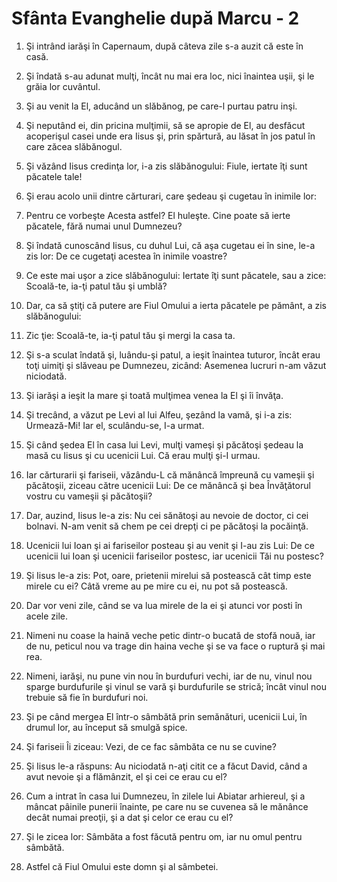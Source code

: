 # Sf&#226;nta Evanghelie dup&#259; Marcu - 2

1. Şi intrând iarăşi în Capernaum, după câteva zile s-a auzit că este în casă. 

2. Şi îndată s-au adunat mulţi, încât nu mai era loc, nici înaintea uşii, şi le grăia lor cuvântul. 

3. Şi au venit la El, aducând un slăbănog, pe care-l purtau patru inşi. 

4. Şi neputând ei, din pricina mulţimii, să se apropie de El, au desfăcut acoperişul casei unde era Iisus şi, prin spărtură, au lăsat în jos patul în care zăcea slăbănogul. 

5. Şi văzând Iisus credinţa lor, i-a zis slăbănogului: Fiule, iertate îţi sunt păcatele tale! 

6. Şi erau acolo unii dintre cărturari, care şedeau şi cugetau în inimile lor: 

7. Pentru ce vorbeşte Acesta astfel? El huleşte. Cine poate să ierte păcatele, fără numai unul Dumnezeu? 

8. Şi îndată cunoscând Iisus, cu duhul Lui, că aşa cugetau ei în sine, le-a zis lor: De ce cugetaţi acestea în inimile voastre? 

9. Ce este mai uşor a zice slăbănogului: Iertate îţi sunt păcatele, sau a zice: Scoală-te, ia-ţi patul tău şi umblă? 

10. Dar, ca să ştiţi că putere are Fiul Omului a ierta păcatele pe pământ, a zis slăbănogului: 

11. Zic ţie: Scoală-te, ia-ţi patul tău şi mergi la casa ta. 

12. Şi s-a sculat îndată şi, luându-şi patul, a ieşit înaintea tuturor, încât erau toţi uimiţi şi slăveau pe Dumnezeu, zicând: Asemenea lucruri n-am văzut niciodată. 

13. Şi iarăşi a ieşit la mare şi toată mulţimea venea la El şi îi învăţa. 

14. Şi trecând, a văzut pe Levi al lui Alfeu, şezând la vamă, şi i-a zis: Urmează-Mi! Iar el, sculându-se, I-a urmat. 

15. Şi când şedea El în casa lui Levi, mulţi vameşi şi păcătoşi şedeau la masă cu Iisus şi cu ucenicii Lui. Că erau mulţi şi-I urmau. 

16. Iar cărturarii şi fariseii, văzându-L că mănâncă împreună cu vameşii şi păcătoşii, ziceau către ucenicii Lui: De ce mănâncă şi bea Învăţătorul vostru cu vameşii şi păcătoşii? 

17. Dar, auzind, Iisus le-a zis: Nu cei sănătoşi au nevoie de doctor, ci cei bolnavi. N-am venit să chem pe cei drepţi ci pe păcătoşi la pocăinţă. 

18. Ucenicii lui Ioan şi ai fariseilor posteau şi au venit şi I-au zis Lui: De ce ucenicii lui Ioan şi ucenicii fariseilor postesc, iar ucenicii Tăi nu postesc? 

19. Şi Iisus le-a zis: Pot, oare, prietenii mirelui să postească cât timp este mirele cu ei? Câtă vreme au pe mire cu ei, nu pot să postească. 

20. Dar vor veni zile, când se va lua mirele de la ei şi atunci vor posti în acele zile. 

21. Nimeni nu coase la haină veche petic dintr-o bucată de stofă nouă, iar de nu, peticul nou va trage din haina veche şi se va face o ruptură şi mai rea. 

22. Nimeni, iarăşi, nu pune vin nou în burdufuri vechi, iar de nu, vinul nou sparge burdufurile şi vinul se vară şi burdufurile se strică; încât vinul nou trebuie să fie în burdufuri noi. 

23. Şi pe când mergea El într-o sâmbătă prin semănături, ucenicii Lui, în drumul lor, au început să smulgă spice. 

24. Şi fariseii Îi ziceau: Vezi, de ce fac sâmbăta ce nu se cuvine? 

25. Şi Iisus le-a răspuns: Au niciodată n-aţi citit ce a făcut David, când a avut nevoie şi a flămânzit, el şi cei ce erau cu el? 

26. Cum a intrat în casa lui Dumnezeu, în zilele lui Abiatar arhiereul, şi a mâncat pâinile punerii înainte, pe care nu se cuvenea să le mănânce decât numai preoţii, şi a dat şi celor ce erau cu el? 

27. Şi le zicea lor: Sâmbăta a fost făcută pentru om, iar nu omul pentru sâmbătă. 

28. Astfel că Fiul Omului este domn şi al sâmbetei. 

